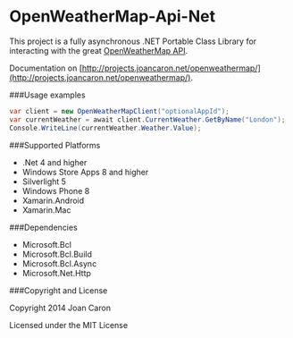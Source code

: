 OpenWeatherMap-Api-Net
======================

This project is a fully asynchronous .NET Portable Class Library for interacting with the great [OpenWeatherMap API](http://openweathermap.org/API).

Documentation on [http://projects.joancaron.net/openweathermap/](http://projects.joancaron.net/openweathermap/).

###Usage examples

```c#
var client = new OpenWeatherMapClient("optionalAppId");
var currentWeather = await client.CurrentWeather.GetByName("London");
Console.WriteLine(currentWeather.Weather.Value);
```

###Supported Platforms

* .Net 4 and higher
* Windows Store Apps 8 and higher
* Silverlight 5
* Windows Phone 8
* Xamarin.Android
* Xamarin.Mac

###Dependencies

* Microsoft.Bcl
* Microsoft.Bcl.Build
* Microsoft.Bcl.Async
* Microsoft.Net.Http

###Copyright and License

Copyright 2014 Joan Caron

Licensed under the MIT License
